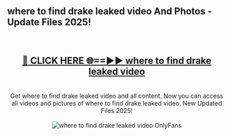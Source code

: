 <h2>where to find drake leaked video And Photos - Update Files 2025!</h2>
<br>
<div align="center">
<h2><a href="https://betterlinks.top/A2PfLJ" rel="nofollow">🔴 CLICK HERE 🌐==►► where to find drake leaked video</a></h2>
<br>
Get where to find drake leaked video and all content. Now you can access all videos and pictures of where to find drake leaked video. New Updated Files 2025!
<br>
<br>
<a href="https://betterlinks.top/A2PfLJ" rel="nofollow" data-target="animated-image.originalLink"><img src="https://i.imgur.com/dJHk4Zq.gif" alt="where to find drake leaked video OnlyFans" style="max-width: 100%; display: inline-block;" data-target="animated-image.originalImage"></a>
</div>
<br>